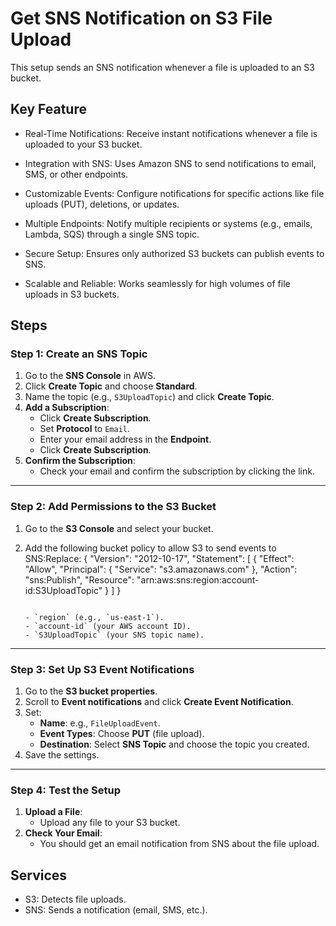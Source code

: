 
# Get SNS Notification on S3 File Upload
This setup sends an SNS notification whenever a file is uploaded to an S3 bucket.


## Key Feature

- Real-Time Notifications:
Receive instant notifications whenever a file is uploaded to your S3 bucket.

- Integration with SNS: Uses Amazon SNS to send notifications to email, SMS, or other endpoints.

- Customizable Events: Configure notifications for specific actions like file uploads (PUT), deletions, or updates.

- Multiple Endpoints: Notify multiple recipients or systems (e.g., emails, Lambda, SQS) through a single SNS topic.

- Secure Setup: Ensures only authorized S3 buckets can publish events to SNS.

- Scalable and Reliable: Works seamlessly for high volumes of file uploads in S3 buckets.
## Steps

### **Step 1: Create an SNS Topic**

1. Go to the **SNS Console** in AWS.
2. Click **Create Topic** and choose **Standard**.
3. Name the topic (e.g., `S3UploadTopic`) and click **Create Topic**.
4. **Add a Subscription**:
    - Click **Create Subscription**.
    - Set **Protocol** to `Email`.
    - Enter your email address in the **Endpoint**.
    - Click **Create Subscription**.
5. **Confirm the Subscription**:
    - Check your email and confirm the subscription by clicking the link.

---

### **Step 2: Add Permissions to the S3 Bucket**

1. Go to the **S3 Console** and select your bucket.
2. Add the following bucket policy to allow S3 to send events to SNS:Replace:
    {
        "Version": "2012-10-17",
        "Statement": [
            {
                "Effect": "Allow",
                "Principal": {
                    "Service": "s3.amazonaws.com"
                },
                "Action": "sns:Publish",
                "Resource": "arn:aws:sns:region:account-id:S3UploadTopic"
            }
        ]
    }
    
    ```
    
    - `region` (e.g., `us-east-1`).
    - `account-id` (your AWS account ID).
    - `S3UploadTopic` (your SNS topic name).

---

### **Step 3: Set Up S3 Event Notifications**

1. Go to the **S3 bucket properties**.
2. Scroll to **Event notifications** and click **Create Event Notification**.
3. Set:
    - **Name**: e.g., `FileUploadEvent`.
    - **Event Types**: Choose **PUT** (file upload).
    - **Destination**: Select **SNS Topic** and choose the topic you created.
4. Save the settings.

---

### **Step 4: Test the Setup**

1. **Upload a File**:
    - Upload any file to your S3 bucket.
2. **Check Your Email**:
    - You should get an email notification from SNS about the file upload.
## Services
- S3: Detects file uploads.
- SNS: Sends a notification (email, SMS, etc.).
